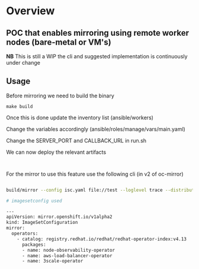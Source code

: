 # Overview

## POC that enables mirroring using remote worker nodes (bare-metal or VM's)

**NB** This is still a WIP the cli and suggested implementation is continuously under change

## Usage

Before mirroring we need to build the binary

```
make build
```
Once this is done update the inventory list (ansible/workers)

Change the variables accordingly (ansible/roles/manage/vars/main.yaml)

Change the SERVER_PORT and CALLBACK_URL in run.sh 

We can now deploy the relevant artifacts

```


```

For the mirror to use this feature use the following cli (in v2 of oc-mirror)

``` bash

build/mirror --config isc.yaml file://test --loglevel trace --distributed-workers inventory

# imagesetconfig used

---
apiVersion: mirror.openshift.io/v1alpha2
kind: ImageSetConfiguration
mirror:
  operators:
    - catalog: registry.redhat.io/redhat/redhat-operator-index:v4.13
      packages:
      - name: node-observability-operator
      - name: aws-load-balancer-operator
      - name: 3scale-operator
```
